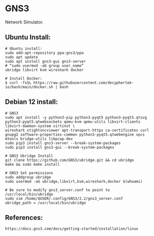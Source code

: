 GNS3
====

Network Simulator. 

Ubuntu Install:
-------

    # Ubuntu install:
    sudo add-apt-repository ppa:gns3/ppa
    sudo apt update                                
    sudo apt install gns3-gui gns3-server
    # “sudo usermod -aG group user_name” 
    ubridge libvirt kvm wireshark docker

    # Install Docker:
    $ curl -fsSL https://raw.githubusercontent.com/decyphertek-io/bash/main/docker.sh | bash

Debian 12 install:
------------------

    # GNS3
    sudo apt install -y python3-pip python3-pyqt5 python3-pyqt5.qtsvg python3-pyqt5.qtwebsockets qemu-kvm qemu-utils libvirt-clients libvirt-daemon-system virtinst \
    wireshark xtightvncviewer apt-transport-https ca-certificates curl gnupg2 software-properties-common python3-pyqt5.qtwebengine vpcs mtools bridge-utils libpcap-dev 
    sudo pip3 install gns3-server --break-system-packages
    sudo pip3 install gns3-gui --break-system-packages

    # GNS3 Ubridge Install 
    git clone https://github.com/GNS3/ubridge.git && cd ubridge
    make && sudo make install

    # GNS3 Set permissions
    sudo addgroup ubridge
    sudo usermod -aG ubridge,libvirt,kvm,wireshark,docker $(whoami)

    # Be sure to modify gns3_server.conf to point to /usr/local/bin/ubridge
    sudo vim /home/$USER/.config/GNS3/2.2/gns3_server.conf
    ubridge_path = /usr/local/bin/ubridge

References:
-----------

    https://docs.gns3.com/docs/getting-started/installation/linux